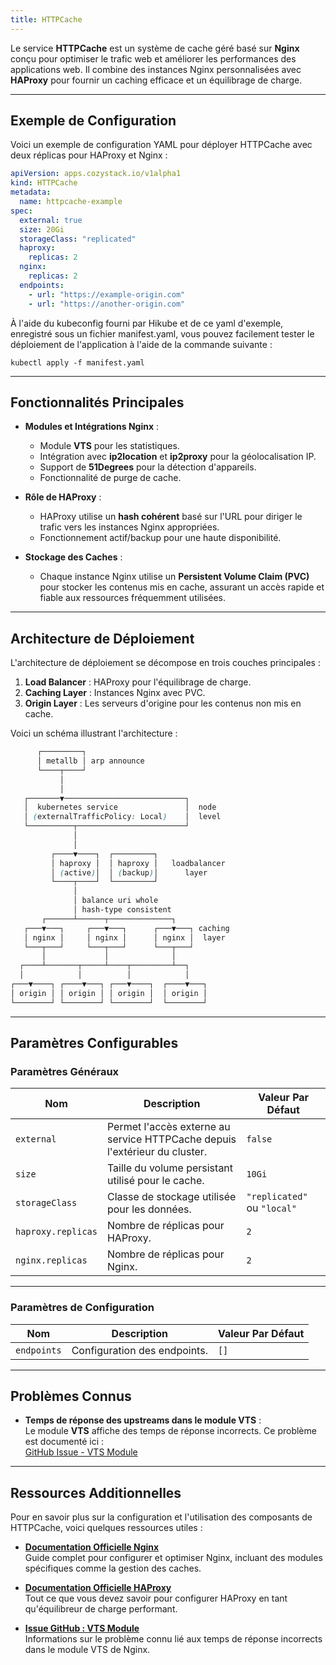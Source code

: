 ```yaml
---
title: HTTPCache
---
```


Le service **HTTPCache** est un système de cache géré basé sur **Nginx** conçu pour optimiser le trafic web et améliorer les performances des applications web. Il combine des instances Nginx personnalisées avec **HAProxy** pour fournir un caching efficace et un équilibrage de charge.

---

## Exemple de Configuration

Voici un exemple de configuration YAML pour déployer HTTPCache avec deux réplicas pour HAProxy et Nginx :

```yaml
apiVersion: apps.cozystack.io/v1alpha1
kind: HTTPCache
metadata:
  name: httpcache-example
spec:
  external: true
  size: 20Gi
  storageClass: "replicated"
  haproxy:
    replicas: 2
  nginx:
    replicas: 2
  endpoints:
    - url: "https://example-origin.com"
    - url: "https://another-origin.com"
```

À l'aide du kubeconfig fourni par Hikube et de ce yaml d'exemple, enregistré sous un fichier manifest.yaml, vous pouvez facilement tester le déploiement de l'application à l'aide de la commande suivante :

`kubectl apply -f manifest.yaml`

---

## Fonctionnalités Principales

- **Modules et Intégrations Nginx** :
  - Module **VTS** pour les statistiques.
  - Intégration avec **ip2location** et **ip2proxy** pour la géolocalisation IP.
  - Support de **51Degrees** pour la détection d'appareils.
  - Fonctionnalité de purge de cache.

- **Rôle de HAProxy** :
  - HAProxy utilise un **hash cohérent** basé sur l'URL pour diriger le trafic vers les instances Nginx appropriées.
  - Fonctionnement actif/backup pour une haute disponibilité.

- **Stockage des Caches** :
  - Chaque instance Nginx utilise un **Persistent Volume Claim (PVC)** pour stocker les contenus mis en cache, assurant un accès rapide et fiable aux ressources fréquemment utilisées.

---

## Architecture de Déploiement

L'architecture de déploiement se décompose en trois couches principales :

1. **Load Balancer** : HAProxy pour l'équilibrage de charge.
2. **Caching Layer** : Instances Nginx avec PVC.
3. **Origin Layer** : Les serveurs d'origine pour les contenus non mis en cache.

Voici un schéma illustrant l'architecture :

```scss
      ┌─────────┐
      │ metallb │ arp announce
      └────┬────┘
           │
           │
   ┌───────▼───────────────────────────┐
   │  kubernetes service               │  node
   │ (externalTrafficPolicy: Local)    │  level
   └──────────┬────────────────────────┘
              │
              │
         ┌────▼────┐  ┌─────────┐
         │ haproxy │  │ haproxy │   loadbalancer
         │ (active)│  │ (backup)│      layer
         └────┬────┘  └─────────┘
              │
              │ balance uri whole
              │ hash-type consistent
       ┌──────┴──────┬──────────────┐
   ┌───▼───┐     ┌───▼───┐      ┌───▼───┐ caching
   │ nginx │     │ nginx │      │ nginx │  layer
   └───┬───┘     └───┬───┘      └───┬───┘
       │             │              │
  ┌────┴───────┬─────┴────┬─────────┴──┐
  │            │          │            │
┌───▼────┐ ┌────▼───┐ ┌───▼────┐  ┌────▼───┐ 
│ origin │ │ origin │ │ origin │  │ origin │ 
└────────┘ └────────┘ └────────┘  └────────┘
```

---

## Paramètres Configurables

### **Paramètres Généraux**

| **Nom**            | **Description**                                              | **Valeur Par Défaut** |
|---------------------|--------------------------------------------------------------|------------------------|
| `external`         | Permet l'accès externe au service HTTPCache depuis l'extérieur du cluster. | `false`               |
| `size`             | Taille du volume persistant utilisé pour le cache.           | `10Gi`                |
| `storageClass`     | Classe de stockage utilisée pour les données.                | `"replicated"` ou `"local"`   |
| `haproxy.replicas` | Nombre de réplicas pour HAProxy.                              | `2`                   |
| `nginx.replicas`   | Nombre de réplicas pour Nginx.                                | `2`                   |

---

### **Paramètres de Configuration**

| **Nom**        | **Description**                 | **Valeur Par Défaut** |
|-----------------|---------------------------------|------------------------|
| `endpoints`    | Configuration des endpoints.    | `[]`                  |

---

## Problèmes Connus

- **Temps de réponse des upstreams dans le module VTS** :  
  Le module **VTS** affiche des temps de réponse incorrects. Ce problème est documenté ici :  
  [GitHub Issue - VTS Module](https://github.com/vozlt/nginx-module-vts/issues/198)

---

## Ressources Additionnelles

Pour en savoir plus sur la configuration et l'utilisation des composants de HTTPCache, voici quelques ressources utiles :

- [**Documentation Officielle Nginx**](https://nginx.org/en/docs/)  
  Guide complet pour configurer et optimiser Nginx, incluant des modules spécifiques comme la gestion des caches.

- [**Documentation Officielle HAProxy**](https://haproxy.org/)  
  Tout ce que vous devez savoir pour configurer HAProxy en tant qu'équilibreur de charge performant.

- [**Issue GitHub : VTS Module**](https://github.com/vozlt/nginx-module-vts/issues/198)  
  Informations sur le problème connu lié aux temps de réponse incorrects dans le module VTS de Nginx.
